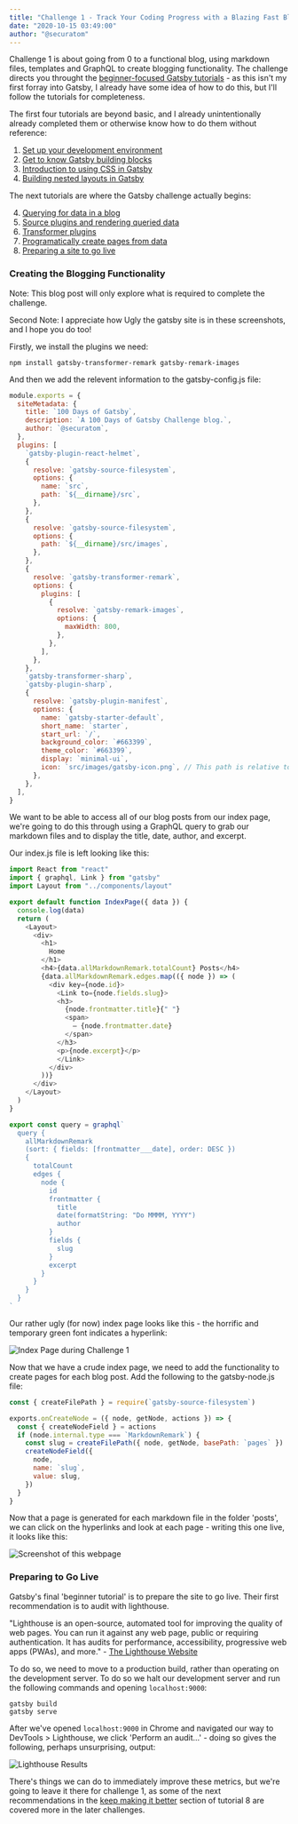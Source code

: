 ```yaml
---
title: "Challenge 1 - Track Your Coding Progress with a Blazing Fast Blog"
date: "2020-10-15 03:49:00"
author: "@securatom"
---
```


Challenge 1 is about going from 0 to a functional blog, using markdown files, templates and GraphQL to create blogging functionality. The challenge directs you throught the [beginner-focused Gatsby tutorials](https://www.gatsbyjs.com/tutorial/) - as this isn't my first forray into Gatsby, I already have some idea of how to do this, but I'll follow the tutorials for completeness.

The first four tutorials are beyond basic, and I already unintentionally already completed them or otherwise know how to do them without reference:

1. [Set up your development environment](https://www.gatsbyjs.com/tutorial/part-zero/)
2. [Get to know Gatsby building blocks](https://www.gatsbyjs.com/tutorial/part-one/)
3. [Introduction to using CSS in Gatsby](https://www.gatsbyjs.com/tutorial/part-two/)
4. [Building nested layouts in Gatsby](https://www.gatsbyjs.com/tutorial/part-three/)

The next tutorials are where the Gatsby challenge actually begins:

4. [Querying for data in a blog](https://www.gatsbyjs.com/tutorial/part-four/)
5. [Source plugins and rendering queried data](https://www.gatsbyjs.com/tutorial/part-five/)
6. [Transformer plugins](https://www.gatsbyjs.com/tutorial/part-six/)
7. [Programatically create pages from data](https://www.gatsbyjs.com/tutorial/part-seven/)
8. [Preparing a site to go live](https://www.gatsbyjs.com/tutorial/part-eight/)

### Creating the Blogging Functionality

Note: This blog post will only explore what is required to complete the challenge.

Second Note: I appreciate how Ugly the gatsby site is in these screenshots, and I hope you do too!

Firstly, we install the plugins we need:

```terminal
npm install gatsby-transformer-remark gatsby-remark-images
```

And then we add the relevent information to the gatsby-config.js file:

```javascript
module.exports = {
  siteMetadata: {
    title: `100 Days of Gatsby`,
    description: `A 100 Days of Gatsby Challenge blog.`,
    author: `@securatom`,
  },
  plugins: [
    `gatsby-plugin-react-helmet`,
    {
      resolve: `gatsby-source-filesystem`,
      options: {
        name: `src`,
        path: `${__dirname}/src`,
      },
    },
    {
      resolve: `gatsby-source-filesystem`,
      options: {
        path: `${__dirname}/src/images`,
      },
    },
    {
      resolve: `gatsby-transformer-remark`,
      options: {
        plugins: [
          {
            resolve: `gatsby-remark-images`,
            options: {
              maxWidth: 800,
            },
          },
        ],
      },
    },
    `gatsby-transformer-sharp`,
    `gatsby-plugin-sharp`,
    {
      resolve: `gatsby-plugin-manifest`,
      options: {
        name: `gatsby-starter-default`,
        short_name: `starter`,
        start_url: `/`,
        background_color: `#663399`,
        theme_color: `#663399`,
        display: `minimal-ui`,
        icon: `src/images/gatsby-icon.png`, // This path is relative to the root of the site.
      },
    },
  ],
}

```

We want to be able to access all of our blog posts from our index page, we're going to do this through using a GraphQL query to grab our markdown files and to display the title, date, author, and excerpt.

Our index.js file is left looking like this:

```javascript
import React from "react"
import { graphql, Link } from "gatsby"
import Layout from "../components/layout"

export default function IndexPage({ data }) {
  console.log(data)
  return (
    <Layout>
      <div>
        <h1>
          Home
        </h1>
        <h4>{data.allMarkdownRemark.totalCount} Posts</h4>
        {data.allMarkdownRemark.edges.map(({ node }) => (
          <div key={node.id}>
            <Link to={node.fields.slug}>
            <h3>
              {node.frontmatter.title}{" "}
              <span>
                — {node.frontmatter.date}
              </span>
            </h3>
            <p>{node.excerpt}</p>
            </Link>
          </div>
        ))}
      </div>
    </Layout>
  )
}

export const query = graphql`
  query {
    allMarkdownRemark
    (sort: { fields: [frontmatter___date], order: DESC })
    {
      totalCount
      edges {
        node {
          id
          frontmatter {
            title
            date(formatString: "Do MMMM, YYYY")
            author
          }
          fields {
            slug
          }
          excerpt
        }
      }
    }
  }
`
```

Our rather ugly (for now) index page looks like this - the horrific and temporary green font indicates a hyperlink:

![Index Page during Challenge 1](../images/challenge-1-screenshot.png)

Now that we have a crude index page, we need to add the functionality to create pages for each blog post. Add the following to the gatsby-node.js file:

```javascript
const { createFilePath } = require(`gatsby-source-filesystem`)

exports.onCreateNode = ({ node, getNode, actions }) => {
  const { createNodeField } = actions
  if (node.internal.type === `MarkdownRemark`) {
    const slug = createFilePath({ node, getNode, basePath: `pages` })
    createNodeField({
      node,
      name: `slug`,
      value: slug,
    })
  }
}
```

Now that a page is generated for each markdown file in the folder 'posts', we can click on the hyperlinks and look at each page - writing this one live, it looks like this:

![Screenshot of this webpage](../images/challenge-1-screenshot-2.png)

### Preparing to Go Live

Gatsby's final 'beginner tutorial' is to prepare the site to go live. Their first recommendation is to audit with lighthouse.

"Lighthouse is an open-source, automated tool for improving the quality of web pages. You can run it against any web page, public or requiring authentication. It has audits for performance, accessibility, progressive web apps (PWAs), and more." - [The Lighthouse Website](https://developers.google.com/web/tools/lighthouse/)

To do so, we need to move to a production build, rather than operating on the development server. To do so we halt our development server and run the following commands and opening ```localhost:9000```:

```terminal
gatsby build
gatsby serve
```

After we've opened ```localhost:9000``` in Chrome and navigated our way to DevTools > Lighthouse, we click 'Perform an audit...' - doing so gives the following, perhaps unsurprising, output:

![Lighthouse Results](../images/lighthouse-audit.png)

There's things we can do to immediately improve these metrics, but we're going to leave it there for challenge 1, as some of the next recommendations in the [keep making it better](https://www.gatsbyjs.com/tutorial/part-eight/#keep-making-it-better) section of tutorial 8 are covered more in the later challenges.
